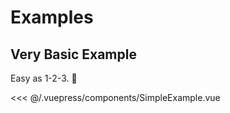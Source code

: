 # Examples

## Very Basic Example

Easy as 1-2-3. :tada:

<simple-example></simple-example>

<<< @/.vuepress/components/SimpleExample.vue
